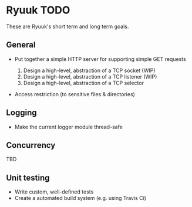 # Ryuuk TODO

These are Ryuuk\'s short term and long term goals.

General
-------

* Put together a simple HTTP server for supporting simple GET requests
    1. Design a high-level, abstraction of a TCP socket (WIP)
    2. Design a high-level, abstraction of a TCP listener (WIP)
    3. Design a high-level, abstraction of a TCP selector

* Access restriction (to sensitive files & directories)


Logging
-------

* Make the current logger module thread-safe


Concurrency
-----------

TBD


Unit testing
------------

* Write custom, well-defined tests
* Create a automated build system (e.g. using Travis Ci)
